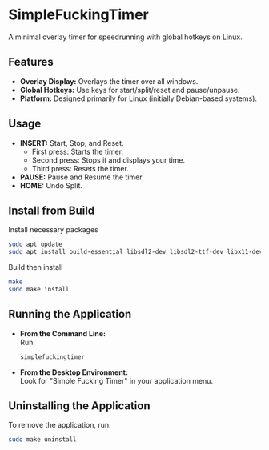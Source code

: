 # SimpleFuckingTimer

A minimal overlay timer for speedrunning with global hotkeys on Linux.

## Features
- **Overlay Display:** Overlays the timer over all windows.
- **Global Hotkeys:** Use keys for start/split/reset and pause/unpause.
- **Platform:** Designed primarily for Linux (initially Debian-based systems).

## Usage
- **INSERT:** Start, Stop, and Reset.
  - First press: Starts the timer.
  - Second press: Stops it and displays your time.
  - Third press: Resets the timer.
- **PAUSE:** Pause and Resume the timer.
- **HOME:** Undo Split.

## Install from Build
   Install necessary packages
   ~~~bash
   sudo apt update
   sudo apt install build-essential libsdl2-dev libsdl2-ttf-dev libx11-dev
   ~~~

   Build then install
   ~~~bash
   make
   sudo make install
   ~~~

## Running the Application
- **From the Command Line:**  
  Run:
  ~~~bash
  simplefuckingtimer
  ~~~
- **From the Desktop Environment:**  
  Look for "Simple Fucking Timer" in your application menu.

## Uninstalling the Application
To remove the application, run:
~~~bash
sudo make uninstall
~~~
